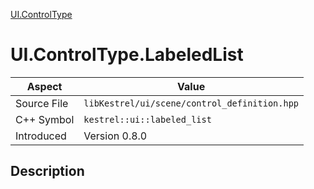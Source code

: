 [UI.ControlType](index.md)
# UI.ControlType.LabeledList
| Aspect | Value |
| --- | --- |
| Source File | `libKestrel/ui/scene/control_definition.hpp` |
| C++ Symbol | `kestrel::ui::labeled_list` |
| Introduced | Version 0.8.0 |
## Description
